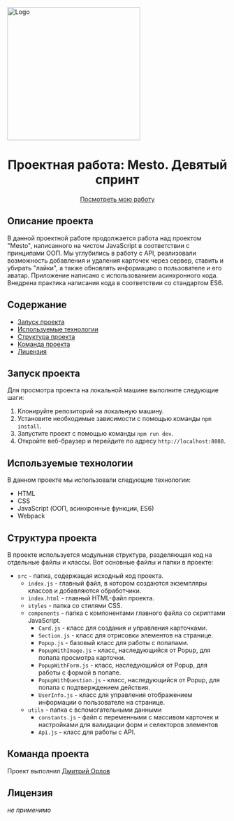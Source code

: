 <div align="left">
  <img src="https://i.postimg.cc/MH45d94S/image-png.png" alt="Logo" width="304" height="304">
</div>

<h1 align="center">Проектная работа: Mesto. Девятый спринт</h1>

<p align="center">
  <a href="https://mityourik.github.io/mesto/">Посмотреть мою работу</a>
</p>

## Описание проекта

В данной проектной работе продолжается работа над проектом "Mesto", написанного на чистом JavaScript в соответствии с принципами ООП. Мы углубились в работу с API, реализовали возможность добавления и удаления карточек через сервер, ставить и убирать "лайки", а также обновлять информацию о пользователе и его аватар. Приложение написано с использованием асинхронного кода. Внедрена практика написания кода в соответствии со стандартом ES6.

## Содержание

- [Запуск проекта](#запуск-проекта)
- [Используемые технологии](#используемые-технологии)
- [Структура проекта](#структура-проекта)
- [Команда проекта](#команда-проекта)
- [Лицензия](#лицензия)

## Запуск проекта

Для просмотра проекта на локальной машине выполните следующие шаги:

1. Клонируйте репозиторий на локальную машину.
2. Установите необходимые зависимости с помощью команды `npm install`.
3. Запустите проект с помощью команды `npm run dev`.
4. Откройте веб-браузер и перейдите по адресу `http://localhost:8080`.

## Используемые технологии

В данном проекте мы использовали следующие технологии:

- HTML
- CSS
- JavaScript (ООП, асинхронные функции, ES6)
- Webpack

## Структура проекта

В проекте используется модульная структура, разделяющая код на отдельные файлы и классы. Вот основные файлы и папки в проекте:

- `src` - папка, содержащая исходный код проекта.
  - `index.js` - главный файл, в котором создаются экземпляры классов и добавляются обработчики.
  - `index.html` - главный HTML-файл проекта.
  - `styles` - папка со стилями CSS.
  - `components` - папка с компонентами главного файла со скриптами JavaScript.
    - `Card.js` - класс для создания и управления карточками.
    - `Section.js` - класс для отрисовки элементов на странице.
    - `Popup.js` - базовый класс для работы с попапами.
    - `PopupWithImage.js` - класс, наследующийся от Popup, для попапа просмотра карточки.
    - `PopupWithForm.js` - класс, наследующийся от Popup, для работы с формой в попапе.
    - `PopupWithQuestion.js` - класс, наследующийся от Popup, для попапа с подтверждением действия.
    - `UserInfo.js` - класс для управления отображением информации о пользователе на странице.
  - `utils` - папка с вспомогательными данными
    - `constants.js` - файл с переменными с массивом карточек и настройками для валидации форм и селекторов элементов
    - `Api.js` - класс для работы с API.

## Команда проекта

Проект выполнил [Дмитрий Орлов](https://github.com/MityaO)

## Лицензия

*не применимо*
